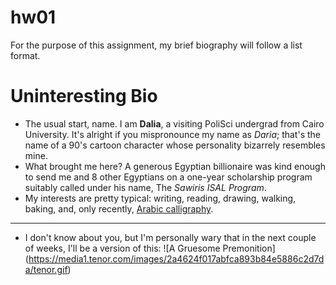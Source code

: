 # hw01
For the purpose of this assignment, my brief biography will follow a list format. 
# Uninteresting Bio

* The usual start, name. I am **Dalia**, a visiting PoliSci undergrad from Cairo University. It's alright if you mispronounce my name as *Daria*; that's the name of a 90's cartoon character whose personality bizarrely resembles mine.   
* What brought me here?
A generous Egyptian billionaire was kind enough to send me and 8 other Egyptians on a one-year scholarship program suitably called under his name, The *Sawiris ISAL Program*. 
* My interests are pretty typical: writing, reading, drawing, walking, baking, and, only recently, [Arabic calligraphy](http://islamveateizm.com/arabic-calligraphy-riqa-minimalist/241/alluring-arabic-calligraphy-riqa-fresh-at-painting-lighting-design-pin-by-on-pinterest/).  
***
* I don't know about you, but I'm personally wary that in the next couple of weeks, I'll be a version of this:
![A Gruesome Premonition]
(https://media1.tenor.com/images/2a4624f017abfca893b84e5886c2d7da/tenor.gif)

